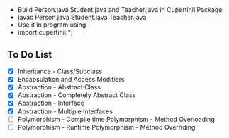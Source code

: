 ##
- Build Person.java Student.java and Teacher.java in Cupertinii Package
- javac Person.java Student.java Teacher.java
- Use it in program using
- import cupertinii.*;

## To Do List

- [x] Inheritance - Class/Subclass
- [x] Encapsulation and Access Modifiers
- [x] Abstraction - Abstract Class
- [x] Abstraction - Completely Abstract Class
- [x] Abstraction - Interface
- [x] Abstraction - Multiple Interfaces
- [ ] Polymorphism - Compile time Polymorphism - Method Overloading
- [ ] Polymorphism - Runtime Polymorphism - Method Overriding

